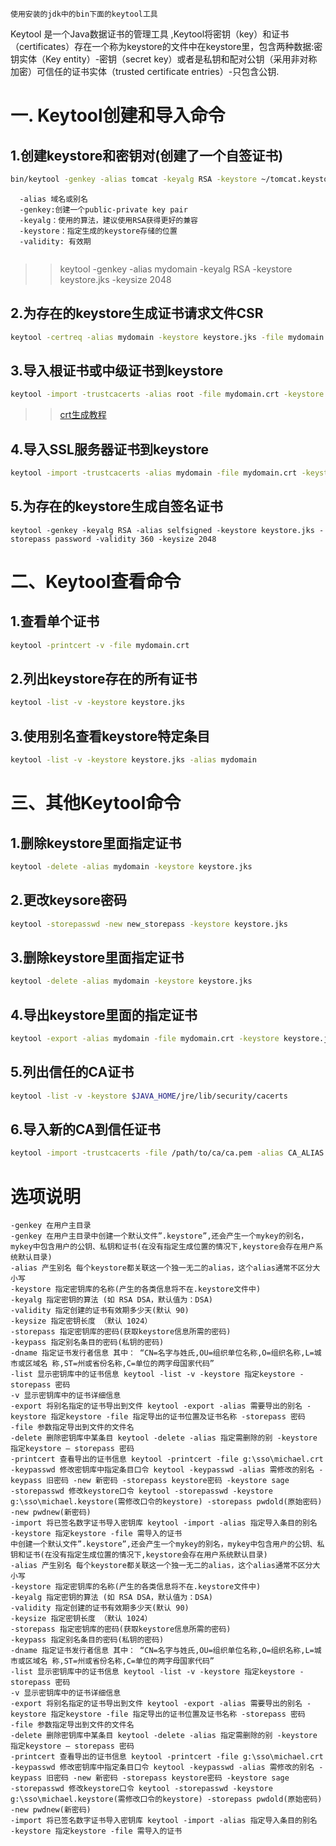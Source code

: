 ```
使用安装的jdk中的bin下面的keytool工具
```

Keytool 是一个Java数据证书的管理工具 ,Keytool将密钥（key）和证书（certificates）存在一个称为keystore的文件中在keystore里，包含两种数据:密钥实体（Key entity）-密钥（secret key）或者是私钥和配对公钥（采用非对称加密）可信任的证书实体（trusted certificate entries）-只包含公钥.

# 一. Keytool创建和导入命令

## 1.创建keystore和密钥对(创建了一个自签证书)

```Bash
bin/keytool -genkey -alias tomcat -keyalg RSA -keystore ~/tomcat.keystore -validity 36500
```

```
  -alias 域名或别名
  -genkey:创建一个public-private key pair
  -keyalg：使用的算法，建议使用RSA获得更好的兼容
  -keystore：指定生成的keystore存储的位置
  -validity: 有效期
  
```
>> keytool -genkey -alias mydomain -keyalg RSA -keystore keystore.jks -keysize 2048


## 2.为存在的keystore生成证书请求文件CSR

```Bash
keytool -certreq -alias mydomain -keystore keystore.jks -file mydomain.csr
```
## 3.导入根证书或中级证书到keystore

```Bash
keytool -import -trustcacerts -alias root -file mydomain.crt -keystore keystore.jks
```
>> [crt生成教程](http://blog.csdn.net/u014410763/article/details/50555902)

## 4.导入SSL服务器证书到keystore

```Bash
keytool -import -trustcacerts -alias mydomain -file mydomain.crt -keystore keystore.jks
```

## 5.为存在的keystore生成自签名证书

```
keytool -genkey -keyalg RSA -alias selfsigned -keystore keystore.jks -storepass password -validity 360 -keysize 2048
```

# 二、Keytool查看命令

## 1.查看单个证书
```Bash
keytool -printcert -v -file mydomain.crt
```

## 2.列出keystore存在的所有证书

```Bash
keytool -list -v -keystore keystore.jks
```

## 3.使用别名查看keystore特定条目

```Bash
keytool -list -v -keystore keystore.jks -alias mydomain
```

# 三、其他Keytool命令

## 1.删除keystore里面指定证书
```Bash
keytool -delete -alias mydomain -keystore keystore.jks
```
## 2.更改keysore密码
```Bash
keytool -storepasswd -new new_storepass -keystore keystore.jks
```
## 3.删除keystore里面指定证书
```Bash
keytool -delete -alias mydomain -keystore keystore.jks
```
## 4.导出keystore里面的指定证书
```Bash
keytool -export -alias mydomain -file mydomain.crt -keystore keystore.jks
```
## 5.列出信任的CA证书
```Bash
keytool -list -v -keystore $JAVA_HOME/jre/lib/security/cacerts
```
## 6.导入新的CA到信任证书
```Bash
keytool -import -trustcacerts -file /path/to/ca/ca.pem -alias CA_ALIAS -keystore $JAVA_HOME/jre/lib/security/cacerts
```
# 选项说明

```
-genkey 在用户主目录
-genkey 在用户主目录中创建一个默认文件”.keystore”,还会产生一个mykey的别名，mykey中包含用户的公钥、私钥和证书(在没有指定生成位置的情况下,keystore会存在用户系统默认目录)
-alias 产生别名 每个keystore都关联这一个独一无二的alias，这个alias通常不区分大小写
-keystore 指定密钥库的名称(产生的各类信息将不在.keystore文件中)
-keyalg 指定密钥的算法 (如 RSA DSA，默认值为：DSA)
-validity 指定创建的证书有效期多少天(默认 90)
-keysize 指定密钥长度 （默认 1024）
-storepass 指定密钥库的密码(获取keystore信息所需的密码)
-keypass 指定别名条目的密码(私钥的密码)
-dname 指定证书发行者信息 其中： “CN=名字与姓氏,OU=组织单位名称,O=组织名称,L=城市或区域名 称,ST=州或省份名称,C=单位的两字母国家代码”
-list 显示密钥库中的证书信息 keytool -list -v -keystore 指定keystore -storepass 密码
-v 显示密钥库中的证书详细信息
-export 将别名指定的证书导出到文件 keytool -export -alias 需要导出的别名 -keystore 指定keystore -file 指定导出的证书位置及证书名称 -storepass 密码
-file 参数指定导出到文件的文件名
-delete 删除密钥库中某条目 keytool -delete -alias 指定需删除的别 -keystore 指定keystore – storepass 密码
-printcert 查看导出的证书信息 keytool -printcert -file g:\sso\michael.crt
-keypasswd 修改密钥库中指定条目口令 keytool -keypasswd -alias 需修改的别名 -keypass 旧密码 -new 新密码 -storepass keystore密码 -keystore sage
-storepasswd 修改keystore口令 keytool -storepasswd -keystore g:\sso\michael.keystore(需修改口令的keystore) -storepass pwdold(原始密码) -new pwdnew(新密码)
-import 将已签名数字证书导入密钥库 keytool -import -alias 指定导入条目的别名 -keystore 指定keystore -file 需导入的证书
中创建一个默认文件”.keystore”,还会产生一个mykey的别名，mykey中包含用户的公钥、私钥和证书(在没有指定生成位置的情况下,keystore会存在用户系统默认目录)
-alias 产生别名 每个keystore都关联这一个独一无二的alias，这个alias通常不区分大小写
-keystore 指定密钥库的名称(产生的各类信息将不在.keystore文件中)
-keyalg 指定密钥的算法 (如 RSA DSA，默认值为：DSA)
-validity 指定创建的证书有效期多少天(默认 90)
-keysize 指定密钥长度 （默认 1024）
-storepass 指定密钥库的密码(获取keystore信息所需的密码)
-keypass 指定别名条目的密码(私钥的密码)
-dname 指定证书发行者信息 其中： “CN=名字与姓氏,OU=组织单位名称,O=组织名称,L=城市或区域名 称,ST=州或省份名称,C=单位的两字母国家代码”
-list 显示密钥库中的证书信息 keytool -list -v -keystore 指定keystore -storepass 密码
-v 显示密钥库中的证书详细信息
-export 将别名指定的证书导出到文件 keytool -export -alias 需要导出的别名 -keystore 指定keystore -file 指定导出的证书位置及证书名称 -storepass 密码
-file 参数指定导出到文件的文件名
-delete 删除密钥库中某条目 keytool -delete -alias 指定需删除的别 -keystore 指定keystore – storepass 密码
-printcert 查看导出的证书信息 keytool -printcert -file g:\sso\michael.crt
-keypasswd 修改密钥库中指定条目口令 keytool -keypasswd -alias 需修改的别名 -keypass 旧密码 -new 新密码 -storepass keystore密码 -keystore sage
-storepasswd 修改keystore口令 keytool -storepasswd -keystore g:\sso\michael.keystore(需修改口令的keystore) -storepass pwdold(原始密码) -new pwdnew(新密码)
-import 将已签名数字证书导入密钥库 keytool -import -alias 指定导入条目的别名 -keystore 指定keystore -file 需导入的证书
```
